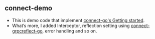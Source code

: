 ## connect-demo
- This is demo code that implement [connect-go's Getting started](https://connect.build/docs/go/getting-started).
- What’s more, I added Interceptor, reflection setting using [connect-grpcreflect-go](https://github.com/bufbuild/connect-grpcreflect-go), error handling and so on.
